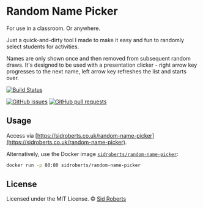 # Random Name Picker

For use in a classroom. Or anywhere.

Just a quick-and-dirty tool I made to make it easy and fun to randomly select students for activities.

Names are only shown once and then removed from subsequent random draws.
It's designed to be used with a presentation clicker -
right arrow key progresses to the next name, left arrow key refreshes the list and starts over.

[![Build Status](https://img.shields.io/github/workflow/status/SidRoberts/random-name-picker/tests/development.svg?style=for-the-badge)](https://github.com/SidRoberts/random-name-picker/actions)

[![GitHub issues](https://img.shields.io/github/issues-raw/SidRoberts/random-name-picker.svg?style=for-the-badge)](https://github.com/SidRoberts/random-name-picker/issues)
[![GitHub pull requests](https://img.shields.io/github/issues-pr-raw/SidRoberts/random-name-picker.svg?style=for-the-badge)](https://github.com/SidRoberts/random-name-picker/pulls)

## Usage

Access via [https://sidroberts.co.uk/random-name-picker](https://sidroberts.co.uk/random-name-picker).

Alternatively, use the Docker image [`sidroberts/random-name-picker`](https://hub.docker.com/repository/docker/sidroberts/random-name-picker):

```bash
docker run -p 80:80 sidroberts/random-name-picker
```

## License

Licensed under the MIT License.
© [Sid Roberts](https://github.com/SidRoberts)
